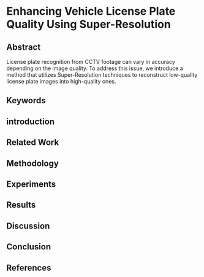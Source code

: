# Enhancing Vehicle License Plate Quality Using Super-Resolution

## Abstract
License plate recognition from CCTV footage can vary in accuracy depending on the image quality. To address this issue, we introduce a method that utilizes Super-Resolution techniques to reconstruct low-quality license plate images into high-quality ones.

## Keywords

## introduction

## Related Work

## Methodology

## Experiments

## Results

## Discussion

## Conclusion

## References
